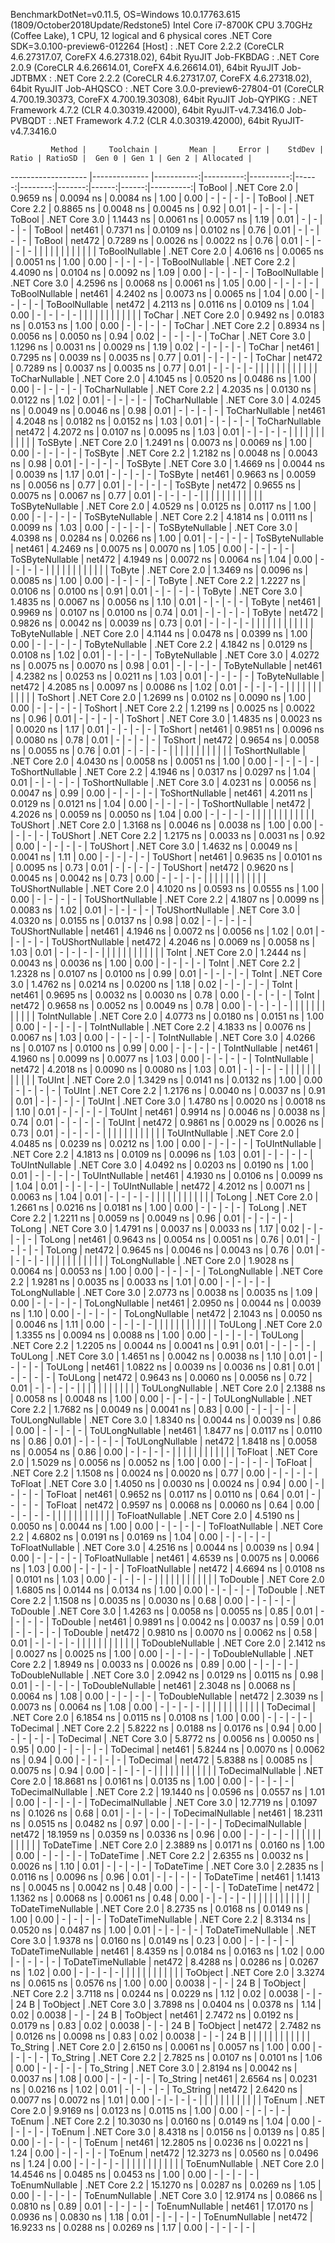
BenchmarkDotNet=v0.11.5, OS=Windows 10.0.17763.615 (1809/October2018Update/Redstone5)
Intel Core i7-8700K CPU 3.70GHz (Coffee Lake), 1 CPU, 12 logical and 6 physical cores
.NET Core SDK=3.0.100-preview6-012264
  [Host]     : .NET Core 2.2.2 (CoreCLR 4.6.27317.07, CoreFX 4.6.27318.02), 64bit RyuJIT
  Job-FKBDAG : .NET Core 2.0.9 (CoreCLR 4.6.26614.01, CoreFX 4.6.26614.01), 64bit RyuJIT
  Job-JDTBMX : .NET Core 2.2.2 (CoreCLR 4.6.27317.07, CoreFX 4.6.27318.02), 64bit RyuJIT
  Job-AHQSCO : .NET Core 3.0.0-preview6-27804-01 (CoreCLR 4.700.19.30373, CoreFX 4.700.19.30308), 64bit RyuJIT
  Job-QYPIKG : .NET Framework 4.7.2 (CLR 4.0.30319.42000), 64bit RyuJIT-v4.7.3416.0
  Job-PVBQDT : .NET Framework 4.7.2 (CLR 4.0.30319.42000), 64bit RyuJIT-v4.7.3416.0


             Method |     Toolchain |       Mean |     Error |    StdDev | Ratio | RatioSD |  Gen 0 | Gen 1 | Gen 2 | Allocated |
------------------- |-------------- |-----------:|----------:|----------:|------:|--------:|-------:|------:|------:|----------:|
             ToBool | .NET Core 2.0 |  0.9659 ns | 0.0094 ns | 0.0084 ns |  1.00 |    0.00 |      - |     - |     - |         - |
             ToBool | .NET Core 2.2 |  0.8865 ns | 0.0048 ns | 0.0045 ns |  0.92 |    0.01 |      - |     - |     - |         - |
             ToBool | .NET Core 3.0 |  1.1443 ns | 0.0061 ns | 0.0057 ns |  1.19 |    0.01 |      - |     - |     - |         - |
             ToBool |        net461 |  0.7371 ns | 0.0109 ns | 0.0102 ns |  0.76 |    0.01 |      - |     - |     - |         - |
             ToBool |        net472 |  0.7289 ns | 0.0026 ns | 0.0022 ns |  0.76 |    0.01 |      - |     - |     - |         - |
                    |               |            |           |           |       |         |        |       |       |           |
     ToBoolNullable | .NET Core 2.0 |  4.0616 ns | 0.0065 ns | 0.0051 ns |  1.00 |    0.00 |      - |     - |     - |         - |
     ToBoolNullable | .NET Core 2.2 |  4.4090 ns | 0.0104 ns | 0.0092 ns |  1.09 |    0.00 |      - |     - |     - |         - |
     ToBoolNullable | .NET Core 3.0 |  4.2596 ns | 0.0068 ns | 0.0061 ns |  1.05 |    0.00 |      - |     - |     - |         - |
     ToBoolNullable |        net461 |  4.2402 ns | 0.0073 ns | 0.0065 ns |  1.04 |    0.00 |      - |     - |     - |         - |
     ToBoolNullable |        net472 |  4.2113 ns | 0.0116 ns | 0.0109 ns |  1.04 |    0.00 |      - |     - |     - |         - |
                    |               |            |           |           |       |         |        |       |       |           |
             ToChar | .NET Core 2.0 |  0.9492 ns | 0.0183 ns | 0.0153 ns |  1.00 |    0.00 |      - |     - |     - |         - |
             ToChar | .NET Core 2.2 |  0.8934 ns | 0.0056 ns | 0.0050 ns |  0.94 |    0.02 |      - |     - |     - |         - |
             ToChar | .NET Core 3.0 |  1.1296 ns | 0.0031 ns | 0.0029 ns |  1.19 |    0.02 |      - |     - |     - |         - |
             ToChar |        net461 |  0.7295 ns | 0.0039 ns | 0.0035 ns |  0.77 |    0.01 |      - |     - |     - |         - |
             ToChar |        net472 |  0.7289 ns | 0.0037 ns | 0.0035 ns |  0.77 |    0.01 |      - |     - |     - |         - |
                    |               |            |           |           |       |         |        |       |       |           |
     ToCharNullable | .NET Core 2.0 |  4.1045 ns | 0.0520 ns | 0.0486 ns |  1.00 |    0.00 |      - |     - |     - |         - |
     ToCharNullable | .NET Core 2.2 |  4.2035 ns | 0.0130 ns | 0.0122 ns |  1.02 |    0.01 |      - |     - |     - |         - |
     ToCharNullable | .NET Core 3.0 |  4.0245 ns | 0.0049 ns | 0.0046 ns |  0.98 |    0.01 |      - |     - |     - |         - |
     ToCharNullable |        net461 |  4.2048 ns | 0.0182 ns | 0.0152 ns |  1.03 |    0.01 |      - |     - |     - |         - |
     ToCharNullable |        net472 |  4.2072 ns | 0.0107 ns | 0.0095 ns |  1.03 |    0.01 |      - |     - |     - |         - |
                    |               |            |           |           |       |         |        |       |       |           |
            ToSByte | .NET Core 2.0 |  1.2491 ns | 0.0073 ns | 0.0069 ns |  1.00 |    0.00 |      - |     - |     - |         - |
            ToSByte | .NET Core 2.2 |  1.2182 ns | 0.0048 ns | 0.0043 ns |  0.98 |    0.01 |      - |     - |     - |         - |
            ToSByte | .NET Core 3.0 |  1.4669 ns | 0.0044 ns | 0.0039 ns |  1.17 |    0.01 |      - |     - |     - |         - |
            ToSByte |        net461 |  0.9663 ns | 0.0059 ns | 0.0056 ns |  0.77 |    0.01 |      - |     - |     - |         - |
            ToSByte |        net472 |  0.9655 ns | 0.0075 ns | 0.0067 ns |  0.77 |    0.01 |      - |     - |     - |         - |
                    |               |            |           |           |       |         |        |       |       |           |
    ToSByteNullable | .NET Core 2.0 |  4.0529 ns | 0.0125 ns | 0.0117 ns |  1.00 |    0.00 |      - |     - |     - |         - |
    ToSByteNullable | .NET Core 2.2 |  4.1814 ns | 0.0111 ns | 0.0099 ns |  1.03 |    0.00 |      - |     - |     - |         - |
    ToSByteNullable | .NET Core 3.0 |  4.0398 ns | 0.0284 ns | 0.0266 ns |  1.00 |    0.01 |      - |     - |     - |         - |
    ToSByteNullable |        net461 |  4.2469 ns | 0.0075 ns | 0.0070 ns |  1.05 |    0.00 |      - |     - |     - |         - |
    ToSByteNullable |        net472 |  4.1949 ns | 0.0072 ns | 0.0064 ns |  1.04 |    0.00 |      - |     - |     - |         - |
                    |               |            |           |           |       |         |        |       |       |           |
             ToByte | .NET Core 2.0 |  1.3469 ns | 0.0096 ns | 0.0085 ns |  1.00 |    0.00 |      - |     - |     - |         - |
             ToByte | .NET Core 2.2 |  1.2227 ns | 0.0106 ns | 0.0100 ns |  0.91 |    0.01 |      - |     - |     - |         - |
             ToByte | .NET Core 3.0 |  1.4835 ns | 0.0067 ns | 0.0056 ns |  1.10 |    0.01 |      - |     - |     - |         - |
             ToByte |        net461 |  0.9969 ns | 0.0107 ns | 0.0100 ns |  0.74 |    0.01 |      - |     - |     - |         - |
             ToByte |        net472 |  0.9826 ns | 0.0042 ns | 0.0039 ns |  0.73 |    0.01 |      - |     - |     - |         - |
                    |               |            |           |           |       |         |        |       |       |           |
     ToByteNullable | .NET Core 2.0 |  4.1144 ns | 0.0478 ns | 0.0399 ns |  1.00 |    0.00 |      - |     - |     - |         - |
     ToByteNullable | .NET Core 2.2 |  4.1842 ns | 0.0129 ns | 0.0108 ns |  1.02 |    0.01 |      - |     - |     - |         - |
     ToByteNullable | .NET Core 3.0 |  4.0272 ns | 0.0075 ns | 0.0070 ns |  0.98 |    0.01 |      - |     - |     - |         - |
     ToByteNullable |        net461 |  4.2382 ns | 0.0253 ns | 0.0211 ns |  1.03 |    0.01 |      - |     - |     - |         - |
     ToByteNullable |        net472 |  4.2085 ns | 0.0097 ns | 0.0086 ns |  1.02 |    0.01 |      - |     - |     - |         - |
                    |               |            |           |           |       |         |        |       |       |           |
            ToShort | .NET Core 2.0 |  1.2699 ns | 0.0102 ns | 0.0090 ns |  1.00 |    0.00 |      - |     - |     - |         - |
            ToShort | .NET Core 2.2 |  1.2199 ns | 0.0025 ns | 0.0022 ns |  0.96 |    0.01 |      - |     - |     - |         - |
            ToShort | .NET Core 3.0 |  1.4835 ns | 0.0023 ns | 0.0020 ns |  1.17 |    0.01 |      - |     - |     - |         - |
            ToShort |        net461 |  0.9851 ns | 0.0096 ns | 0.0080 ns |  0.78 |    0.01 |      - |     - |     - |         - |
            ToShort |        net472 |  0.9654 ns | 0.0058 ns | 0.0055 ns |  0.76 |    0.01 |      - |     - |     - |         - |
                    |               |            |           |           |       |         |        |       |       |           |
    ToShortNullable | .NET Core 2.0 |  4.0430 ns | 0.0058 ns | 0.0051 ns |  1.00 |    0.00 |      - |     - |     - |         - |
    ToShortNullable | .NET Core 2.2 |  4.1946 ns | 0.0317 ns | 0.0297 ns |  1.04 |    0.01 |      - |     - |     - |         - |
    ToShortNullable | .NET Core 3.0 |  4.0231 ns | 0.0056 ns | 0.0047 ns |  0.99 |    0.00 |      - |     - |     - |         - |
    ToShortNullable |        net461 |  4.2011 ns | 0.0129 ns | 0.0121 ns |  1.04 |    0.00 |      - |     - |     - |         - |
    ToShortNullable |        net472 |  4.2026 ns | 0.0059 ns | 0.0050 ns |  1.04 |    0.00 |      - |     - |     - |         - |
                    |               |            |           |           |       |         |        |       |       |           |
           ToUShort | .NET Core 2.0 |  1.3168 ns | 0.0046 ns | 0.0038 ns |  1.00 |    0.00 |      - |     - |     - |         - |
           ToUShort | .NET Core 2.2 |  1.2175 ns | 0.0033 ns | 0.0031 ns |  0.92 |    0.00 |      - |     - |     - |         - |
           ToUShort | .NET Core 3.0 |  1.4632 ns | 0.0049 ns | 0.0041 ns |  1.11 |    0.00 |      - |     - |     - |         - |
           ToUShort |        net461 |  0.9635 ns | 0.0101 ns | 0.0095 ns |  0.73 |    0.01 |      - |     - |     - |         - |
           ToUShort |        net472 |  0.9620 ns | 0.0045 ns | 0.0042 ns |  0.73 |    0.00 |      - |     - |     - |         - |
                    |               |            |           |           |       |         |        |       |       |           |
   ToUShortNullable | .NET Core 2.0 |  4.1020 ns | 0.0593 ns | 0.0555 ns |  1.00 |    0.00 |      - |     - |     - |         - |
   ToUShortNullable | .NET Core 2.2 |  4.1807 ns | 0.0099 ns | 0.0083 ns |  1.02 |    0.01 |      - |     - |     - |         - |
   ToUShortNullable | .NET Core 3.0 |  4.0320 ns | 0.0155 ns | 0.0137 ns |  0.98 |    0.02 |      - |     - |     - |         - |
   ToUShortNullable |        net461 |  4.1946 ns | 0.0072 ns | 0.0056 ns |  1.02 |    0.01 |      - |     - |     - |         - |
   ToUShortNullable |        net472 |  4.2046 ns | 0.0069 ns | 0.0058 ns |  1.03 |    0.01 |      - |     - |     - |         - |
                    |               |            |           |           |       |         |        |       |       |           |
              ToInt | .NET Core 2.0 |  1.2444 ns | 0.0043 ns | 0.0036 ns |  1.00 |    0.00 |      - |     - |     - |         - |
              ToInt | .NET Core 2.2 |  1.2328 ns | 0.0107 ns | 0.0100 ns |  0.99 |    0.01 |      - |     - |     - |         - |
              ToInt | .NET Core 3.0 |  1.4762 ns | 0.0214 ns | 0.0200 ns |  1.18 |    0.02 |      - |     - |     - |         - |
              ToInt |        net461 |  0.9695 ns | 0.0032 ns | 0.0030 ns |  0.78 |    0.00 |      - |     - |     - |         - |
              ToInt |        net472 |  0.9658 ns | 0.0052 ns | 0.0049 ns |  0.78 |    0.00 |      - |     - |     - |         - |
                    |               |            |           |           |       |         |        |       |       |           |
      ToIntNullable | .NET Core 2.0 |  4.0773 ns | 0.0180 ns | 0.0151 ns |  1.00 |    0.00 |      - |     - |     - |         - |
      ToIntNullable | .NET Core 2.2 |  4.1833 ns | 0.0076 ns | 0.0067 ns |  1.03 |    0.00 |      - |     - |     - |         - |
      ToIntNullable | .NET Core 3.0 |  4.0266 ns | 0.0107 ns | 0.0100 ns |  0.99 |    0.00 |      - |     - |     - |         - |
      ToIntNullable |        net461 |  4.1960 ns | 0.0099 ns | 0.0077 ns |  1.03 |    0.00 |      - |     - |     - |         - |
      ToIntNullable |        net472 |  4.2018 ns | 0.0090 ns | 0.0080 ns |  1.03 |    0.01 |      - |     - |     - |         - |
                    |               |            |           |           |       |         |        |       |       |           |
             ToUInt | .NET Core 2.0 |  1.3429 ns | 0.0141 ns | 0.0132 ns |  1.00 |    0.00 |      - |     - |     - |         - |
             ToUInt | .NET Core 2.2 |  1.2176 ns | 0.0040 ns | 0.0037 ns |  0.91 |    0.01 |      - |     - |     - |         - |
             ToUInt | .NET Core 3.0 |  1.4780 ns | 0.0020 ns | 0.0018 ns |  1.10 |    0.01 |      - |     - |     - |         - |
             ToUInt |        net461 |  0.9914 ns | 0.0046 ns | 0.0038 ns |  0.74 |    0.01 |      - |     - |     - |         - |
             ToUInt |        net472 |  0.9861 ns | 0.0029 ns | 0.0026 ns |  0.73 |    0.01 |      - |     - |     - |         - |
                    |               |            |           |           |       |         |        |       |       |           |
     ToUIntNullable | .NET Core 2.0 |  4.0485 ns | 0.0239 ns | 0.0212 ns |  1.00 |    0.00 |      - |     - |     - |         - |
     ToUIntNullable | .NET Core 2.2 |  4.1813 ns | 0.0109 ns | 0.0096 ns |  1.03 |    0.01 |      - |     - |     - |         - |
     ToUIntNullable | .NET Core 3.0 |  4.0492 ns | 0.0203 ns | 0.0190 ns |  1.00 |    0.01 |      - |     - |     - |         - |
     ToUIntNullable |        net461 |  4.1930 ns | 0.0106 ns | 0.0099 ns |  1.04 |    0.01 |      - |     - |     - |         - |
     ToUIntNullable |        net472 |  4.2012 ns | 0.0071 ns | 0.0063 ns |  1.04 |    0.01 |      - |     - |     - |         - |
                    |               |            |           |           |       |         |        |       |       |           |
             ToLong | .NET Core 2.0 |  1.2661 ns | 0.0216 ns | 0.0181 ns |  1.00 |    0.00 |      - |     - |     - |         - |
             ToLong | .NET Core 2.2 |  1.2211 ns | 0.0059 ns | 0.0049 ns |  0.96 |    0.01 |      - |     - |     - |         - |
             ToLong | .NET Core 3.0 |  1.4791 ns | 0.0037 ns | 0.0033 ns |  1.17 |    0.02 |      - |     - |     - |         - |
             ToLong |        net461 |  0.9643 ns | 0.0054 ns | 0.0051 ns |  0.76 |    0.01 |      - |     - |     - |         - |
             ToLong |        net472 |  0.9645 ns | 0.0046 ns | 0.0043 ns |  0.76 |    0.01 |      - |     - |     - |         - |
                    |               |            |           |           |       |         |        |       |       |           |
     ToLongNullable | .NET Core 2.0 |  1.9028 ns | 0.0064 ns | 0.0053 ns |  1.00 |    0.00 |      - |     - |     - |         - |
     ToLongNullable | .NET Core 2.2 |  1.9281 ns | 0.0035 ns | 0.0033 ns |  1.01 |    0.00 |      - |     - |     - |         - |
     ToLongNullable | .NET Core 3.0 |  2.0773 ns | 0.0038 ns | 0.0035 ns |  1.09 |    0.00 |      - |     - |     - |         - |
     ToLongNullable |        net461 |  2.0950 ns | 0.0044 ns | 0.0039 ns |  1.10 |    0.00 |      - |     - |     - |         - |
     ToLongNullable |        net472 |  2.1043 ns | 0.0050 ns | 0.0046 ns |  1.11 |    0.00 |      - |     - |     - |         - |
                    |               |            |           |           |       |         |        |       |       |           |
            ToULong | .NET Core 2.0 |  1.3355 ns | 0.0094 ns | 0.0088 ns |  1.00 |    0.00 |      - |     - |     - |         - |
            ToULong | .NET Core 2.2 |  1.2205 ns | 0.0044 ns | 0.0041 ns |  0.91 |    0.01 |      - |     - |     - |         - |
            ToULong | .NET Core 3.0 |  1.4651 ns | 0.0042 ns | 0.0038 ns |  1.10 |    0.01 |      - |     - |     - |         - |
            ToULong |        net461 |  1.0822 ns | 0.0039 ns | 0.0036 ns |  0.81 |    0.01 |      - |     - |     - |         - |
            ToULong |        net472 |  0.9643 ns | 0.0060 ns | 0.0056 ns |  0.72 |    0.01 |      - |     - |     - |         - |
                    |               |            |           |           |       |         |        |       |       |           |
    ToULongNullable | .NET Core 2.0 |  2.1388 ns | 0.0058 ns | 0.0048 ns |  1.00 |    0.00 |      - |     - |     - |         - |
    ToULongNullable | .NET Core 2.2 |  1.7682 ns | 0.0049 ns | 0.0041 ns |  0.83 |    0.00 |      - |     - |     - |         - |
    ToULongNullable | .NET Core 3.0 |  1.8340 ns | 0.0044 ns | 0.0039 ns |  0.86 |    0.00 |      - |     - |     - |         - |
    ToULongNullable |        net461 |  1.8477 ns | 0.0117 ns | 0.0110 ns |  0.86 |    0.01 |      - |     - |     - |         - |
    ToULongNullable |        net472 |  1.8418 ns | 0.0058 ns | 0.0054 ns |  0.86 |    0.00 |      - |     - |     - |         - |
                    |               |            |           |           |       |         |        |       |       |           |
            ToFloat | .NET Core 2.0 |  1.5029 ns | 0.0056 ns | 0.0052 ns |  1.00 |    0.00 |      - |     - |     - |         - |
            ToFloat | .NET Core 2.2 |  1.1508 ns | 0.0024 ns | 0.0020 ns |  0.77 |    0.00 |      - |     - |     - |         - |
            ToFloat | .NET Core 3.0 |  1.4050 ns | 0.0030 ns | 0.0024 ns |  0.94 |    0.00 |      - |     - |     - |         - |
            ToFloat |        net461 |  0.9652 ns | 0.0117 ns | 0.0110 ns |  0.64 |    0.01 |      - |     - |     - |         - |
            ToFloat |        net472 |  0.9597 ns | 0.0068 ns | 0.0060 ns |  0.64 |    0.00 |      - |     - |     - |         - |
                    |               |            |           |           |       |         |        |       |       |           |
    ToFloatNullable | .NET Core 2.0 |  4.5190 ns | 0.0050 ns | 0.0044 ns |  1.00 |    0.00 |      - |     - |     - |         - |
    ToFloatNullable | .NET Core 2.2 |  4.6802 ns | 0.0191 ns | 0.0169 ns |  1.04 |    0.00 |      - |     - |     - |         - |
    ToFloatNullable | .NET Core 3.0 |  4.2516 ns | 0.0044 ns | 0.0039 ns |  0.94 |    0.00 |      - |     - |     - |         - |
    ToFloatNullable |        net461 |  4.6539 ns | 0.0075 ns | 0.0066 ns |  1.03 |    0.00 |      - |     - |     - |         - |
    ToFloatNullable |        net472 |  4.6694 ns | 0.0108 ns | 0.0101 ns |  1.03 |    0.00 |      - |     - |     - |         - |
                    |               |            |           |           |       |         |        |       |       |           |
           ToDouble | .NET Core 2.0 |  1.6805 ns | 0.0144 ns | 0.0134 ns |  1.00 |    0.00 |      - |     - |     - |         - |
           ToDouble | .NET Core 2.2 |  1.1508 ns | 0.0035 ns | 0.0030 ns |  0.68 |    0.00 |      - |     - |     - |         - |
           ToDouble | .NET Core 3.0 |  1.4263 ns | 0.0058 ns | 0.0055 ns |  0.85 |    0.01 |      - |     - |     - |         - |
           ToDouble |        net461 |  0.9891 ns | 0.0042 ns | 0.0037 ns |  0.59 |    0.01 |      - |     - |     - |         - |
           ToDouble |        net472 |  0.9810 ns | 0.0070 ns | 0.0062 ns |  0.58 |    0.01 |      - |     - |     - |         - |
                    |               |            |           |           |       |         |        |       |       |           |
   ToDoubleNullable | .NET Core 2.0 |  2.1412 ns | 0.0027 ns | 0.0025 ns |  1.00 |    0.00 |      - |     - |     - |         - |
   ToDoubleNullable | .NET Core 2.2 |  1.8949 ns | 0.0033 ns | 0.0026 ns |  0.89 |    0.00 |      - |     - |     - |         - |
   ToDoubleNullable | .NET Core 3.0 |  2.0942 ns | 0.0129 ns | 0.0115 ns |  0.98 |    0.01 |      - |     - |     - |         - |
   ToDoubleNullable |        net461 |  2.3048 ns | 0.0068 ns | 0.0064 ns |  1.08 |    0.00 |      - |     - |     - |         - |
   ToDoubleNullable |        net472 |  2.3039 ns | 0.0073 ns | 0.0064 ns |  1.08 |    0.00 |      - |     - |     - |         - |
                    |               |            |           |           |       |         |        |       |       |           |
          ToDecimal | .NET Core 2.0 |  6.1854 ns | 0.0115 ns | 0.0108 ns |  1.00 |    0.00 |      - |     - |     - |         - |
          ToDecimal | .NET Core 2.2 |  5.8222 ns | 0.0188 ns | 0.0176 ns |  0.94 |    0.00 |      - |     - |     - |         - |
          ToDecimal | .NET Core 3.0 |  5.8772 ns | 0.0056 ns | 0.0050 ns |  0.95 |    0.00 |      - |     - |     - |         - |
          ToDecimal |        net461 |  5.8244 ns | 0.0070 ns | 0.0062 ns |  0.94 |    0.00 |      - |     - |     - |         - |
          ToDecimal |        net472 |  5.8388 ns | 0.0085 ns | 0.0075 ns |  0.94 |    0.00 |      - |     - |     - |         - |
                    |               |            |           |           |       |         |        |       |       |           |
  ToDecimalNullable | .NET Core 2.0 | 18.8681 ns | 0.0161 ns | 0.0135 ns |  1.00 |    0.00 |      - |     - |     - |         - |
  ToDecimalNullable | .NET Core 2.2 | 19.1440 ns | 0.0596 ns | 0.0557 ns |  1.01 |    0.00 |      - |     - |     - |         - |
  ToDecimalNullable | .NET Core 3.0 | 12.7719 ns | 0.1097 ns | 0.1026 ns |  0.68 |    0.01 |      - |     - |     - |         - |
  ToDecimalNullable |        net461 | 18.2311 ns | 0.0515 ns | 0.0482 ns |  0.97 |    0.00 |      - |     - |     - |         - |
  ToDecimalNullable |        net472 | 18.1959 ns | 0.0359 ns | 0.0336 ns |  0.96 |    0.00 |      - |     - |     - |         - |
                    |               |            |           |           |       |         |        |       |       |           |
         ToDateTime | .NET Core 2.0 |  2.3889 ns | 0.0171 ns | 0.0160 ns |  1.00 |    0.00 |      - |     - |     - |         - |
         ToDateTime | .NET Core 2.2 |  2.6355 ns | 0.0032 ns | 0.0026 ns |  1.10 |    0.01 |      - |     - |     - |         - |
         ToDateTime | .NET Core 3.0 |  2.2835 ns | 0.0116 ns | 0.0096 ns |  0.96 |    0.01 |      - |     - |     - |         - |
         ToDateTime |        net461 |  1.1413 ns | 0.0045 ns | 0.0042 ns |  0.48 |    0.00 |      - |     - |     - |         - |
         ToDateTime |        net472 |  1.1362 ns | 0.0068 ns | 0.0061 ns |  0.48 |    0.00 |      - |     - |     - |         - |
                    |               |            |           |           |       |         |        |       |       |           |
 ToDateTimeNullable | .NET Core 2.0 |  8.2735 ns | 0.0168 ns | 0.0149 ns |  1.00 |    0.00 |      - |     - |     - |         - |
 ToDateTimeNullable | .NET Core 2.2 |  8.3134 ns | 0.0520 ns | 0.0487 ns |  1.00 |    0.01 |      - |     - |     - |         - |
 ToDateTimeNullable | .NET Core 3.0 |  1.9378 ns | 0.0160 ns | 0.0149 ns |  0.23 |    0.00 |      - |     - |     - |         - |
 ToDateTimeNullable |        net461 |  8.4359 ns | 0.0184 ns | 0.0163 ns |  1.02 |    0.00 |      - |     - |     - |         - |
 ToDateTimeNullable |        net472 |  8.4288 ns | 0.0286 ns | 0.0267 ns |  1.02 |    0.00 |      - |     - |     - |         - |
                    |               |            |           |           |       |         |        |       |       |           |
           ToObject | .NET Core 2.0 |  3.3274 ns | 0.0615 ns | 0.0576 ns |  1.00 |    0.00 | 0.0038 |     - |     - |      24 B |
           ToObject | .NET Core 2.2 |  3.7118 ns | 0.0244 ns | 0.0229 ns |  1.12 |    0.02 | 0.0038 |     - |     - |      24 B |
           ToObject | .NET Core 3.0 |  3.7898 ns | 0.0404 ns | 0.0378 ns |  1.14 |    0.02 | 0.0038 |     - |     - |      24 B |
           ToObject |        net461 |  2.7472 ns | 0.0192 ns | 0.0179 ns |  0.83 |    0.02 | 0.0038 |     - |     - |      24 B |
           ToObject |        net472 |  2.7482 ns | 0.0126 ns | 0.0098 ns |  0.83 |    0.02 | 0.0038 |     - |     - |      24 B |
                    |               |            |           |           |       |         |        |       |       |           |
          To_String | .NET Core 2.0 |  2.6150 ns | 0.0061 ns | 0.0057 ns |  1.00 |    0.00 |      - |     - |     - |         - |
          To_String | .NET Core 2.2 |  2.7825 ns | 0.0107 ns | 0.0101 ns |  1.06 |    0.00 |      - |     - |     - |         - |
          To_String | .NET Core 3.0 |  2.8194 ns | 0.0042 ns | 0.0037 ns |  1.08 |    0.00 |      - |     - |     - |         - |
          To_String |        net461 |  2.6564 ns | 0.0231 ns | 0.0216 ns |  1.02 |    0.01 |      - |     - |     - |         - |
          To_String |        net472 |  2.6420 ns | 0.0077 ns | 0.0072 ns |  1.01 |    0.00 |      - |     - |     - |         - |
                    |               |            |           |           |       |         |        |       |       |           |
             ToEnum | .NET Core 2.0 |  9.9169 ns | 0.0123 ns | 0.0115 ns |  1.00 |    0.00 |      - |     - |     - |         - |
             ToEnum | .NET Core 2.2 | 10.3030 ns | 0.0160 ns | 0.0149 ns |  1.04 |    0.00 |      - |     - |     - |         - |
             ToEnum | .NET Core 3.0 |  8.4318 ns | 0.0156 ns | 0.0139 ns |  0.85 |    0.00 |      - |     - |     - |         - |
             ToEnum |        net461 | 12.2805 ns | 0.0236 ns | 0.0221 ns |  1.24 |    0.00 |      - |     - |     - |         - |
             ToEnum |        net472 | 12.3273 ns | 0.0560 ns | 0.0496 ns |  1.24 |    0.00 |      - |     - |     - |         - |
                    |               |            |           |           |       |         |        |       |       |           |
     ToEnumNullable | .NET Core 2.0 | 14.4546 ns | 0.0485 ns | 0.0453 ns |  1.00 |    0.00 |      - |     - |     - |         - |
     ToEnumNullable | .NET Core 2.2 | 15.1270 ns | 0.0287 ns | 0.0269 ns |  1.05 |    0.00 |      - |     - |     - |         - |
     ToEnumNullable | .NET Core 3.0 | 12.9174 ns | 0.0866 ns | 0.0810 ns |  0.89 |    0.01 |      - |     - |     - |         - |
     ToEnumNullable |        net461 | 17.0170 ns | 0.0936 ns | 0.0830 ns |  1.18 |    0.01 |      - |     - |     - |         - |
     ToEnumNullable |        net472 | 16.9233 ns | 0.0288 ns | 0.0269 ns |  1.17 |    0.00 |      - |     - |     - |         - |
